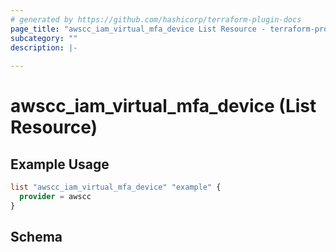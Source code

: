 ```yaml
---
# generated by https://github.com/hashicorp/terraform-plugin-docs
page_title: "awscc_iam_virtual_mfa_device List Resource - terraform-provider-awscc"
subcategory: ""
description: |-
  
---
```


# awscc_iam_virtual_mfa_device (List Resource)



## Example Usage

```terraform
list "awscc_iam_virtual_mfa_device" "example" {
  provider = awscc
}
```

<!-- schema generated by tfplugindocs -->
## Schema
